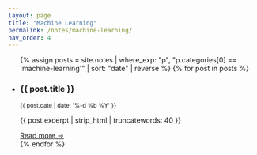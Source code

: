 ```yaml
---
layout: page
title: "Machine Learning"
permalink: /notes/machine-learning/
nav_order: 4
---
```

<!-- Auto-list every article whose first category matches this slug -->
<ul class="post-list">
{% assign posts = site.notes
   | where_exp: "p", "p.categories[0] == 'machine-learning'"
   | sort: "date" | reverse %}
{% for post in posts %}
  <li>
    <h3>{{ post.title }}</h3>
    <small>{{ post.date | date: '%-d %b %Y' }}</small>
    <p>{{ post.excerpt | strip_html | truncatewords: 40 }}</p>
    <a href="{{ post.url | relative_url }}">Read more →</a>
  </li>
{% endfor %}
</ul>

